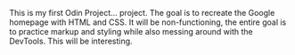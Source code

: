 This is my first Odin Project... project.  The goal is to recreate the Google homepage with HTML and CSS.  It will be non-functioning, the entire goal is to practice markup and styling while also messing around with the DevTools.  This will be interesting.
